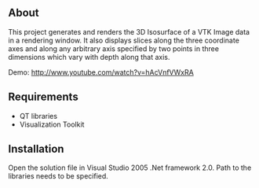 About
-----

This project generates and renders the 3D Isosurface of a VTK Image data in a rendering window. It also displays slices along the three coordinate axes and along any arbitrary axis specified by two points in three dimensions which vary with depth along that axis.

Demo: http://www.youtube.com/watch?v=hAcVnfVWxRA

Requirements
------------

- QT libraries
- Visualization Toolkit

Installation
------------

Open the solution file in Visual Studio 2005 .Net framework 2.0. Path to the libraries needs to be specified.
